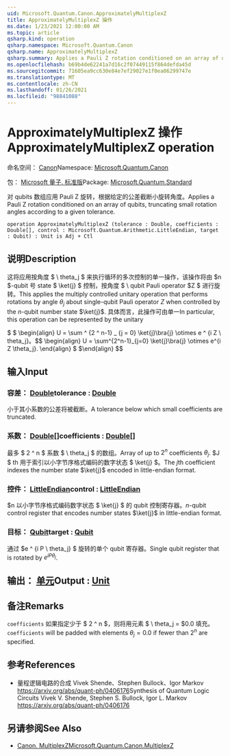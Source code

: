 ```yaml
---
uid: Microsoft.Quantum.Canon.ApproximatelyMultiplexZ
title: ApproximatelyMultiplexZ 操作
ms.date: 1/23/2021 12:00:00 AM
ms.topic: article
qsharp.kind: operation
qsharp.namespace: Microsoft.Quantum.Canon
qsharp.name: ApproximatelyMultiplexZ
qsharp.summary: Applies a Pauli Z rotation conditioned on an array of qubits, truncating small rotation angles according to a given tolerance.
ms.openlocfilehash: b69b4de62241a7d16c2f07449115f864defda45d
ms.sourcegitcommit: 71605ea9cc630e84e7ef29027e1f0ea06299747e
ms.translationtype: MT
ms.contentlocale: zh-CN
ms.lasthandoff: 01/26/2021
ms.locfileid: "98841088"
---
```

# <a name="approximatelymultiplexz-operation"></a><span data-ttu-id="5dc1a-102">ApproximatelyMultiplexZ 操作</span><span class="sxs-lookup"><span data-stu-id="5dc1a-102">ApproximatelyMultiplexZ operation</span></span>

<span data-ttu-id="5dc1a-103">命名空间： [Canon](xref:Microsoft.Quantum.Canon)</span><span class="sxs-lookup"><span data-stu-id="5dc1a-103">Namespace: [Microsoft.Quantum.Canon](xref:Microsoft.Quantum.Canon)</span></span>

<span data-ttu-id="5dc1a-104">包： [Microsoft 量子. 标准版](https://nuget.org/packages/Microsoft.Quantum.Standard)</span><span class="sxs-lookup"><span data-stu-id="5dc1a-104">Package: [Microsoft.Quantum.Standard](https://nuget.org/packages/Microsoft.Quantum.Standard)</span></span>


<span data-ttu-id="5dc1a-105">对 qubits 数组应用 Pauli Z 旋转，根据给定的公差截断小旋转角度。</span><span class="sxs-lookup"><span data-stu-id="5dc1a-105">Applies a Pauli Z rotation conditioned on an array of qubits, truncating small rotation angles according to a given tolerance.</span></span>

```qsharp
operation ApproximatelyMultiplexZ (tolerance : Double, coefficients : Double[], control : Microsoft.Quantum.Arithmetic.LittleEndian, target : Qubit) : Unit is Adj + Ctl
```


## <a name="description"></a><span data-ttu-id="5dc1a-106">说明</span><span class="sxs-lookup"><span data-stu-id="5dc1a-106">Description</span></span>

<span data-ttu-id="5dc1a-107">这将应用按角度 $ \ theta_j $ 来执行循环的多次控制的单一操作，该操作将由 $n $-qubit 号 state $ \ket{j} $ 控制，按角度 $ \ qubit Pauli operator $Z $ 进行旋转。</span><span class="sxs-lookup"><span data-stu-id="5dc1a-107">This applies the multiply controlled unitary operation that performs rotations by angle $\theta_j$ about single-qubit Pauli operator $Z$ when controlled by the $n$-qubit number state $\ket{j}$.</span></span>
<span data-ttu-id="5dc1a-108">具体而言，此操作可由单一</span><span class="sxs-lookup"><span data-stu-id="5dc1a-108">In particular, this operation can be represented by the unitary</span></span>

<span data-ttu-id="5dc1a-109">$ $ \begin{align} U = \sum ^ {2 ^ n-1} _ {j = 0} \ket{j}\bra{j} \otimes e ^ {i Z \ theta_j}。</span><span class="sxs-lookup"><span data-stu-id="5dc1a-109">$$ \begin{align} U = \sum^{2^n-1}_{j=0} \ket{j}\bra{j} \otimes e^{i Z \theta_j}.</span></span>
<span data-ttu-id="5dc1a-110">\end{align} $ $</span><span class="sxs-lookup"><span data-stu-id="5dc1a-110">\end{align} $$</span></span>

## <a name="input"></a><span data-ttu-id="5dc1a-111">输入</span><span class="sxs-lookup"><span data-stu-id="5dc1a-111">Input</span></span>

### <a name="tolerance--double"></a><span data-ttu-id="5dc1a-112">容差： [Double](xref:microsoft.quantum.lang-ref.double)</span><span class="sxs-lookup"><span data-stu-id="5dc1a-112">tolerance : [Double](xref:microsoft.quantum.lang-ref.double)</span></span>

<span data-ttu-id="5dc1a-113">小于其小系数的公差将被截断。</span><span class="sxs-lookup"><span data-stu-id="5dc1a-113">A tolerance below which small coefficients are truncated.</span></span>


### <a name="coefficients--double"></a><span data-ttu-id="5dc1a-114">系数： [Double](xref:microsoft.quantum.lang-ref.double)[]</span><span class="sxs-lookup"><span data-stu-id="5dc1a-114">coefficients : [Double](xref:microsoft.quantum.lang-ref.double)[]</span></span>

<span data-ttu-id="5dc1a-115">最多 $ 2 ^ n $ 系数 $ \ theta_j $ 的数组。</span><span class="sxs-lookup"><span data-stu-id="5dc1a-115">Array of up to $2^n$ coefficients $\theta_j$.</span></span> <span data-ttu-id="5dc1a-116">$J $ th 用于索引以小字节序格式编码的数字状态 $ \ket{j} $。</span><span class="sxs-lookup"><span data-stu-id="5dc1a-116">The $j$th coefficient indexes the number state $\ket{j}$ encoded in little-endian format.</span></span>


### <a name="control--littleendian"></a><span data-ttu-id="5dc1a-117">控件： [LittleEndian](xref:Microsoft.Quantum.Arithmetic.LittleEndian)</span><span class="sxs-lookup"><span data-stu-id="5dc1a-117">control : [LittleEndian](xref:Microsoft.Quantum.Arithmetic.LittleEndian)</span></span>

<span data-ttu-id="5dc1a-118">$n 以小字节序格式编码数字状态 $ \ket{j} $ 的 qubit 控制寄存器。</span><span class="sxs-lookup"><span data-stu-id="5dc1a-118">$n$-qubit control register that encodes number states $\ket{j}$ in little-endian format.</span></span>


### <a name="target--qubit"></a><span data-ttu-id="5dc1a-119">目标： [Qubit](xref:microsoft.quantum.lang-ref.qubit)</span><span class="sxs-lookup"><span data-stu-id="5dc1a-119">target : [Qubit](xref:microsoft.quantum.lang-ref.qubit)</span></span>

<span data-ttu-id="5dc1a-120">通过 $e ^ {i P \ theta_j} $ 旋转的单个 qubit 寄存器。</span><span class="sxs-lookup"><span data-stu-id="5dc1a-120">Single qubit register that is rotated by $e^{i P \theta_j}$.</span></span>



## <a name="output--unit"></a><span data-ttu-id="5dc1a-121">输出： [单元](xref:microsoft.quantum.lang-ref.unit)</span><span class="sxs-lookup"><span data-stu-id="5dc1a-121">Output : [Unit](xref:microsoft.quantum.lang-ref.unit)</span></span>



## <a name="remarks"></a><span data-ttu-id="5dc1a-122">备注</span><span class="sxs-lookup"><span data-stu-id="5dc1a-122">Remarks</span></span>

<span data-ttu-id="5dc1a-123">`coefficients` 如果指定少于 $ 2 ^ n $，则将用元素 $ \ theta_j = $0.0 填充。</span><span class="sxs-lookup"><span data-stu-id="5dc1a-123">`coefficients` will be padded with elements $\theta_j = 0.0$ if fewer than $2^n$ are specified.</span></span>

## <a name="references"></a><span data-ttu-id="5dc1a-124">参考</span><span class="sxs-lookup"><span data-stu-id="5dc1a-124">References</span></span>

- <span data-ttu-id="5dc1a-125">量程逻辑电路的合成 Vivek Shende、Stephen Bullock、Igor Markov https://arxiv.org/abs/quant-ph/0406176</span><span class="sxs-lookup"><span data-stu-id="5dc1a-125">Synthesis of Quantum Logic Circuits Vivek V. Shende, Stephen S. Bullock, Igor L. Markov https://arxiv.org/abs/quant-ph/0406176</span></span>

## <a name="see-also"></a><span data-ttu-id="5dc1a-126">另请参阅</span><span class="sxs-lookup"><span data-stu-id="5dc1a-126">See Also</span></span>

- [<span data-ttu-id="5dc1a-127">Canon. MultiplexZ</span><span class="sxs-lookup"><span data-stu-id="5dc1a-127">Microsoft.Quantum.Canon.MultiplexZ</span></span>](xref:Microsoft.Quantum.Canon.MultiplexZ)